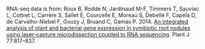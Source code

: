 RNA-seq data is from:
Roux B, Rodde N, Jardinaud M-F, Timmers T, Sauviac L, Cottret L, Carrère S, Sallet E, Courcelle E, Moreau S, Debellé F, Capela D, de Carvalho-Niebel F, Gouzy J, Bruand C, Gamas P. 2014. [An integrated analysis of plant and bacterial gene expression in symbiotic root nodules using laser-capture microdissection coupled to RNA sequencing](https://onlinelibrary.wiley.com/doi/full/10.1111/tpj.12442). Plant J 77:817–837.
